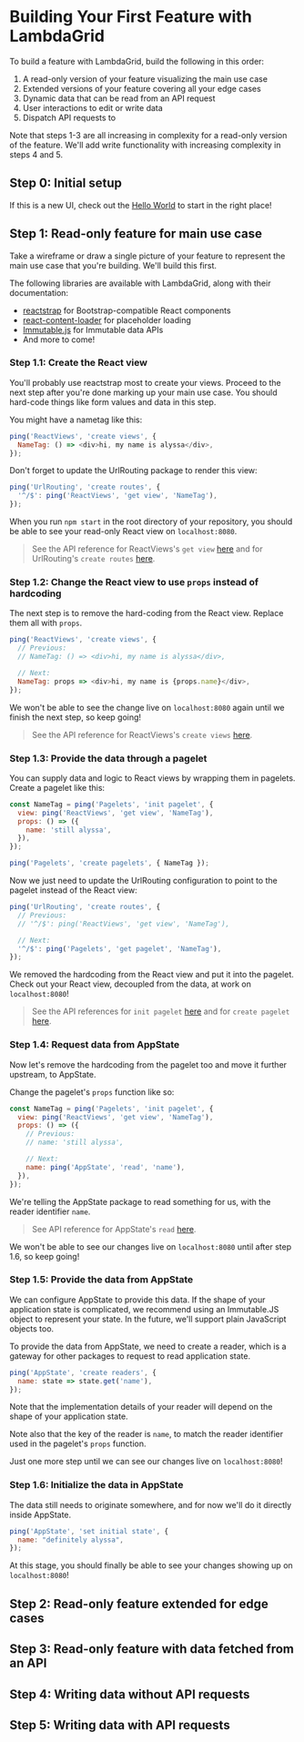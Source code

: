 # Building Your First Feature with LambdaGrid

To build a feature with LambdaGrid, build the following in this order:

1. A read-only version of your feature visualizing the main use case
2. Extended versions of your feature covering all your edge cases
3. Dynamic data that can be read from an API request
4. User interactions to edit or write data
5. Dispatch API requests to

Note that steps 1-3 are all increasing in complexity for a read-only version of the feature. We'll add write functionality with increasing complexity in steps 4 and 5.

## Step 0: Initial setup

If this is a new UI, check out the [Hello World](https://docs.lambdagrid.com/examples/creating-a-new-ui-with-lambdagrid) to start in the right place!

## Step 1: Read-only feature for main use case

Take a wireframe or draw a single picture of your feature to represent the main use case that you're building. We'll build this first.

The following libraries are available with LambdaGrid, along with their documentation:

* [reactstrap](https://reactstrap.github.io/) for Bootstrap-compatible React components
* [react-content-loader](http://danilowoz.com/create-content-loader/) for placeholder loading
* [Immutable.js](https://facebook.github.io/immutable-js/) for Immutable data APIs
* And more to come!

### Step 1.1: Create the React view

You'll probably use reactstrap most to create your views. Proceed to the next step after you're done marking up your main use case. You should hard-code things like form values and data in this step.

You might have a nametag like this:

```javascript
ping('ReactViews', 'create views', {
  NameTag: () => <div>hi, my name is alyssa</div>,
});
```

Don't forget to update the UrlRouting package to render this view:

```javascript
ping('UrlRouting', 'create routes', {
  '^/$': ping('ReactViews', 'get view', 'NameTag'),
});
```

When you run `npm start` in the root directory of your repository, you should be able to see your read-only React view on `localhost:8080`.

> See the API reference for ReactViews's `get view`  [here](https://docs.lambdagrid.com/api-reference/reactviews#get-view) and for UrlRouting's `create routes` [here](https://docs.lambdagrid.com/api-reference/urlrouting#create-routes).

### Step 1.2: Change the React view to use `props` instead of hardcoding

The next step is to remove the hard-coding from the React view. Replace them all with `props`.

```javascript
ping('ReactViews', 'create views', {
  // Previous:
  // NameTag: () => <div>hi, my name is alyssa</div>,

  // Next:
  NameTag: props => <div>hi, my name is {props.name}</div>,
});
```

We won't be able to see the change live on `localhost:8080` again until we finish the next step, so keep going!

> See the API reference for ReactViews's `create views` [here](https://docs.lambdagrid.com/api-reference/reactviews#create-views).

### Step 1.3: Provide the data through a pagelet

You can supply data and logic to React views by wrapping them in pagelets. Create a pagelet like this:

```javascript
const NameTag = ping('Pagelets', 'init pagelet', {
  view: ping('ReactViews', 'get view', 'NameTag'),
  props: () => ({
    name: 'still alyssa',
  }),
});

ping('Pagelets', 'create pagelets', { NameTag });
```

Now we just need to update the UrlRouting configuration to point to the pagelet instead of the React view:

```javascript
ping('UrlRouting', 'create routes', {
  // Previous:
  // '^/$': ping('ReactViews', 'get view', 'NameTag'),

  // Next:
  '^/$': ping('Pagelets', 'get pagelet', 'NameTag'),
});
```

We removed the hardcoding from the React view and put it into the pagelet. Check out your React view, decoupled from the data, at work on `localhost:8080`!

> See the API references for `init pagelet` [here](https://docs.lambdagrid.com/api-reference/pagelets#init-pagelet) and for `create pagelet` [here](https://docs.lambdagrid.com/api-reference/pagelets#create-pagelets).

### Step 1.4: Request data from AppState

Now let's remove the hardcoding from the pagelet too and move it further upstream, to AppState.

Change the pagelet's `props` function like so:

```javascript
const NameTag = ping('Pagelets', 'init pagelet', {
  view: ping('ReactViews', 'get view', 'NameTag'),
  props: () => ({
    // Previous:
    // name: 'still alyssa',

    // Next:
    name: ping('AppState', 'read', 'name'),
  }),
});
```

We're telling the AppState package to read something for us, with the reader identifier `name`.

> See API reference for AppState's `read` [here](https://docs.lambdagrid.com/api-reference/appstate#read).

We won't be able to see our changes live on `localhost:8080` until after step 1.6, so keep going!

### Step 1.5: Provide the data from AppState

We can configure AppState to provide this data. If the shape of your application state is complicated, we recommend using an Immutable.JS object to represent your state. In the future, we'll support plain JavaScript objects too.

To provide the data from AppState, we need to create a reader, which is a gateway for other packages to request to read application state.

```javascript
ping('AppState', 'create readers', {
  name: state => state.get('name'),
});
```

Note that the implementation details of your reader will depend on the shape of your application state.

Note also that the key of the reader is `name`, to match the reader identifier used in the pagelet's `props` function.

Just one more step until we can see our changes live on `localhost:8080`!

### Step 1.6: Initialize the data in AppState

The data still needs to originate somewhere, and for now we'll do it directly inside AppState.

```javascript
ping('AppState', 'set initial state', {
  name: "definitely alyssa",
});
```

At this stage, you should finally be able to see your changes showing up on `localhost:8080`!

## Step 2: Read-only feature extended for edge cases

## Step 3: Read-only feature with data fetched from an API

## Step 4: Writing data without API requests

## Step 5: Writing data with API requests
